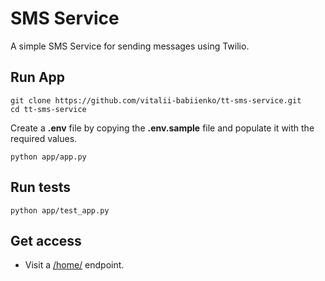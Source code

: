 # SMS Service

A simple SMS Service for sending messages using Twilio.

## Run App

```shell
git clone https://github.com/vitalii-babiienko/tt-sms-service.git
cd tt-sms-service
```

Create a **.env** file by copying the **.env.sample** file and populate it with the required values.

```shell
python app/app.py
```

## Run tests

```shell
python app/test_app.py
```

## Get access

* Visit a [/home/](http://127.0.0.1:5000/home/) endpoint.
